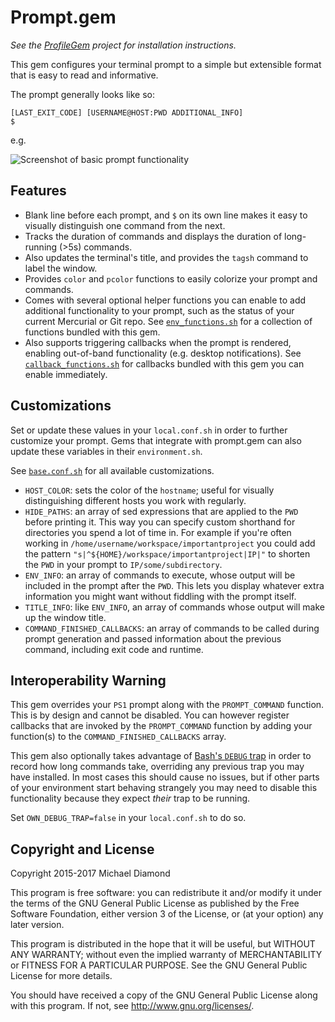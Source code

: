 # Prompt.gem

*See the [ProfileGem](https://github.com/dimo414/ProfileGem) project for
installation instructions.*

This gem configures your terminal prompt to a simple but extensible format that
is easy to read and informative.

The prompt generally looks like so:

```
[LAST_EXIT_CODE] [USERNAME@HOST:PWD ADDITIONAL_INFO]
$
```

e.g.

![Screenshot of basic prompt functionality](/example.png)

## Features

*   Blank line before each prompt, and `$` on its own line makes it easy to
    visually distinguish one command from the next.
*   Tracks the duration of commands and displays the duration of long-running
    (>5s) commands.
*   Also updates the terminal's title, and provides the `tagsh` command to label
    the window.
*   Provides `color` and `pcolor` functions to easily colorize your prompt and
    commands.
*   Comes with several optional helper functions you can enable to add
    additional functionality to your prompt, such as the status of your current
    Mercurial or Git repo. See
    [`env_functions.sh`](https://github.com/dimo414/prompt.gem/blob/master/env_functions.sh)
    for a collection of functions bundled with this gem.
*   Also supports triggering callbacks when the prompt is rendered, enabling
    out-of-band functionality (e.g. desktop notifications). See
    [`callback_functions.sh`](https://github.com/dimo414/prompt.gem/blob/master/callback_functions.sh)
    for callbacks bundled with this gem you can enable immediately.

## Customizations

Set or update these values in your `local.conf.sh` in order to further customize
your prompt. Gems that integrate with prompt.gem can also update these variables
in their `environment.sh`.

See
[`base.conf.sh`](https://github.com/dimo414/prompt.gem/blob/master/base.conf.sh)
for all available customizations.

*   `HOST_COLOR`: sets the color of the `hostname`; useful for visually
    distinguishing different hosts you work with regularly.
*   `HIDE_PATHS`: an array of sed expressions that are applied to the `PWD`
    before printing it. This way you can specify custom shorthand for
    directories you spend a lot of time in. For example if you're often working
    in `/home/username/workspace/importantproject` you could add the pattern
    `"s|^${HOME}/workspace/importantproject|IP|"` to shorten the `PWD` in your
    prompt to `IP/some/subdirectory`.
*   `ENV_INFO`: an array of commands to execute, whose output will be included
    in the prompt after the `PWD`. This lets you display whatever extra
    information you might want without fiddling with the prompt itself.
*   `TITLE_INFO`: like `ENV_INFO`, an array of commands whose output will make
    up the window title.
*   `COMMAND_FINISHED_CALLBACKS`: an array of commands to be called during
    prompt generation and passed information about the previous command,
    including exit code and runtime.

## Interoperability Warning

This gem overrides your `PS1` prompt along with the `PROMPT_COMMAND` function.
This is by design and cannot be disabled. You can however register callbacks
that are invoked by the `PROMPT_COMMAND` function by adding your function(s) to
the `COMMAND_FINISHED_CALLBACKS` array.

This gem also optionally takes advantage of
[Bash's `DEBUG` trap](http://tldp.org/LDP/Bash-Beginners-Guide/html/sect_12_02.html)
in order to record how long commands take, overriding any previous trap you may
have installed. In most cases this should cause no issues, but if other parts of
your environment start behaving strangely you may need to disable this
functionality because they expect *their* trap to be running.

Set `OWN_DEBUG_TRAP=false` in your `local.conf.sh` to do so.

## Copyright and License

Copyright 2015-2017 Michael Diamond

This program is free software: you can redistribute it and/or modify it under
the terms of the GNU General Public License as published by the Free Software
Foundation, either version 3 of the License, or (at your option) any later
version.

This program is distributed in the hope that it will be useful, but WITHOUT ANY
WARRANTY; without even the implied warranty of MERCHANTABILITY or FITNESS FOR A
PARTICULAR PURPOSE. See the GNU General Public License for more details.

You should have received a copy of the GNU General Public License along with
this program. If not, see <http://www.gnu.org/licenses/>.
